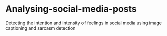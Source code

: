 # Analysing-social-media-posts
Detecting the intention and intensity of feelings in social media using image captioning and sarcasm detection
